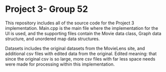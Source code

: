 # Project 3- Group 52
This repository includes all of the source code for the Project 3 implementation. 
Main.cpp is the main file where the implementation for the UI is used, and the supporting files contain the Movie data class, Graph data structure, and unordered map data structures.

Datasets includes the original datasets from the MovieLens site, and additional csv files with edited data from the original. Edited meaning: that since the original csv is so large, more csv files with far less space needs were made for processing within this implementation.
